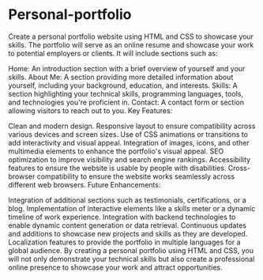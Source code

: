 # Personal-portfolio
Create a personal portfolio website using HTML and CSS to showcase your skills. The portfolio will serve as an online resume and showcase your work to potential employers or clients. It will include sections such as:

Home: An introduction section with a brief overview of yourself and your skills.
About Me: A section providing more detailed information about yourself, including your background, education, and interests.
Skills: A section highlighting your technical skills, programming languages, tools, and technologies you're proficient in.
Contact: A contact form or section allowing visitors to reach out to you.
Key Features:

Clean and modern design.
Responsive layout to ensure compatibility across various devices and screen sizes.
Use of CSS animations or transitions to add interactivity and visual appeal.
Integration of images, icons, and other multimedia elements to enhance the portfolio's visual appeal.
SEO optimization to improve visibility and search engine rankings.
Accessibility features to ensure the website is usable by people with disabilities.
Cross-browser compatibility to ensure the website works seamlessly across different web browsers.
Future Enhancements:

Integration of additional sections such as testimonials, certifications, or a blog.
Implementation of interactive elements like a skills meter or a dynamic timeline of work experience.
Integration with backend technologies to enable dynamic content generation or data retrieval.
Continuous updates and additions to showcase new projects and skills as they are developed.
Localization features to provide the portfolio in multiple languages for a global audience.
By creating a personal portfolio using HTML and CSS, you will not only demonstrate your technical skills but also create a professional online presence to showcase your work and attract opportunities.

